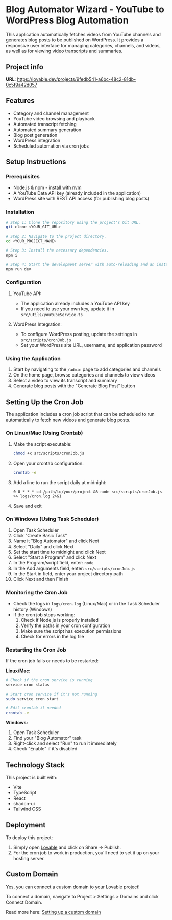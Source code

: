 
# Blog Automator Wizard - YouTube to WordPress Blog Automation

This application automatically fetches videos from YouTube channels and generates blog posts to be published on WordPress. It provides a responsive user interface for managing categories, channels, and videos, as well as for viewing video transcripts and summaries.

## Project info

**URL**: https://lovable.dev/projects/9fedb541-a6bc-48c2-81db-0c5f9a42d057

## Features

- Category and channel management
- YouTube video browsing and playback
- Automated transcript fetching
- Automated summary generation
- Blog post generation
- WordPress integration
- Scheduled automation via cron jobs

## Setup Instructions

### Prerequisites

- Node.js & npm - [install with nvm](https://github.com/nvm-sh/nvm#installing-and-updating)
- A YouTube Data API key (already included in the application)
- WordPress site with REST API access (for publishing blog posts)

### Installation

```sh
# Step 1: Clone the repository using the project's Git URL.
git clone <YOUR_GIT_URL>

# Step 2: Navigate to the project directory.
cd <YOUR_PROJECT_NAME>

# Step 3: Install the necessary dependencies.
npm i

# Step 4: Start the development server with auto-reloading and an instant preview.
npm run dev
```

### Configuration

1. YouTube API:
   - The application already includes a YouTube API key
   - If you need to use your own key, update it in `src/utils/youtubeService.ts`

2. WordPress Integration:
   - To configure WordPress posting, update the settings in `src/scripts/cronJob.js`
   - Set your WordPress site URL, username, and application password

### Using the Application

1. Start by navigating to the `/admin` page to add categories and channels
2. On the home page, browse categories and channels to view videos
3. Select a video to view its transcript and summary
4. Generate blog posts with the "Generate Blog Post" button

## Setting Up the Cron Job

The application includes a cron job script that can be scheduled to run automatically to fetch new videos and generate blog posts.

### On Linux/Mac (Using Crontab)

1. Make the script executable:
   ```sh
   chmod +x src/scripts/cronJob.js
   ```

2. Open your crontab configuration:
   ```sh
   crontab -e
   ```

3. Add a line to run the script daily at midnight:
   ```
   0 0 * * * cd /path/to/your/project && node src/scripts/cronJob.js >> logs/cron.log 2>&1
   ```

4. Save and exit

### On Windows (Using Task Scheduler)

1. Open Task Scheduler
2. Click "Create Basic Task"
3. Name it "Blog Automator" and click Next
4. Select "Daily" and click Next
5. Set the start time to midnight and click Next
6. Select "Start a Program" and click Next
7. In the Program/script field, enter: `node`
8. In the Add arguments field, enter: `src/scripts/cronJob.js`
9. In the Start in field, enter your project directory path
10. Click Next and then Finish

### Monitoring the Cron Job

- Check the logs in `logs/cron.log` (Linux/Mac) or in the Task Scheduler history (Windows)
- If the cron job stops working:
  1. Check if Node.js is properly installed
  2. Verify the paths in your cron configuration
  3. Make sure the script has execution permissions
  4. Check for errors in the log file

### Restarting the Cron Job

If the cron job fails or needs to be restarted:

**Linux/Mac:**
```sh
# Check if the cron service is running
service cron status

# Start cron service if it's not running
sudo service cron start

# Edit crontab if needed
crontab -e
```

**Windows:**
1. Open Task Scheduler
2. Find your "Blog Automator" task
3. Right-click and select "Run" to run it immediately
4. Check "Enable" if it's disabled

## Technology Stack

This project is built with:

- Vite
- TypeScript
- React
- shadcn-ui
- Tailwind CSS

## Deployment

To deploy this project:

1. Simply open [Lovable](https://lovable.dev/projects/9fedb541-a6bc-48c2-81db-0c5f9a42d057) and click on Share -> Publish.
2. For the cron job to work in production, you'll need to set it up on your hosting server.

## Custom Domain

Yes, you can connect a custom domain to your Lovable project!

To connect a domain, navigate to Project > Settings > Domains and click Connect Domain.

Read more here: [Setting up a custom domain](https://docs.lovable.dev/tips-tricks/custom-domain#step-by-step-guide)
